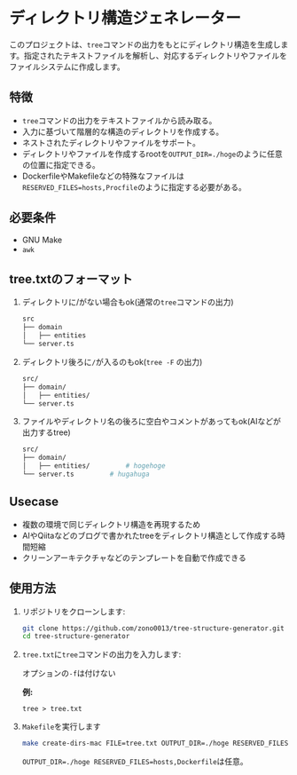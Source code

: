 # ディレクトリ構造ジェネレーター

このプロジェクトは、`tree`コマンドの出力をもとにディレクトリ構造を生成します。指定されたテキストファイルを解析し、対応するディレクトリやファイルをファイルシステムに作成します。

## 特徴

- `tree`コマンドの出力をテキストファイルから読み取る。
- 入力に基づいて階層的な構造のディレクトリを作成する。
- ネストされたディレクトリやファイルをサポート。
- ディレクトリやファイルを作成するrootを`OUTPUT_DIR=./hoge`のように任意の位置に指定できる。
- DockerfileやMakefileなどの特殊なファイルは`RESERVED_FILES=hosts,Procfile`のように指定する必要がある。

## 必要条件

- GNU Make
- `awk`

## tree.txtのフォーマット
1. ディレクトリに/がない場合もok(通常の`tree`コマンドの出力)
   ```bash
   src
   ├── domain
   │   ├── entities
   └── server.ts
   ```

2. ディレクトリ後ろに`/`が入るのもok(`tree -F` の出力)
   ```bash
   src/
   ├── domain/
   │   ├── entities/
   └── server.ts
   ```

3. ファイルやディレクトリ名の後ろに空白やコメントがあってもok(AIなどが出力するtree)
   ```bash
   src/
   ├── domain/
   │   ├── entities/         # hogehoge
   └── server.ts         # hugahuga
   ```

## Usecase
- 複数の環境で同じディレクトリ構造を再現するため
- AIやQiitaなどのブログで書かれたtreeをディレクトリ構造として作成する時間短縮
- クリーンアーキテクチャなどのテンプレートを自動で作成できる

## 使用方法

1. リポジトリをクローンします:

   ```bash
   git clone https://github.com/zono0013/tree-structure-generator.git
   cd tree-structure-generator
   ```
2. `tree.txt`に`tree`コマンドの出力を入力します:
   
   オプションの`-f`は付けない
   
   **例:**
   ```
   tree > tree.txt
   ```


4. `Makefile`を実行します
    ```bash
   make create-dirs-mac FILE=tree.txt OUTPUT_DIR=./hoge RESERVED_FILES=hosts,Dockerfile
   ```
   `OUTPUT_DIR=./hoge RESERVED_FILES=hosts,Dockerfile`は任意。


